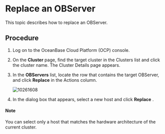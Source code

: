 # Replace an OBServer

This topic describes how to replace an OBServer.

## Procedure

1. Log on to the OceanBase Cloud Platform (OCP) console.

2. On the **Cluster** page, find the target cluster in the Clusters list and click the cluster name. The Cluster Details page appears.

3. In the **OBServers** list, locate the row that contains the target OBServer, and click **Replace** in the Actions column.

   ![10261608](https://obbusiness-private.oss-cn-shanghai.aliyuncs.com/doc/img/ocp/%E6%9B%BF%E6%8D%A2observer2.png)

4. In the dialog box that appears, select a new host and click **Replace** .

  <main id="notice" type='explain'>
    <h4>Note</h4>
    <p>You can select only a host that matches the hardware architecture of the current cluster.</p>
  </main>
